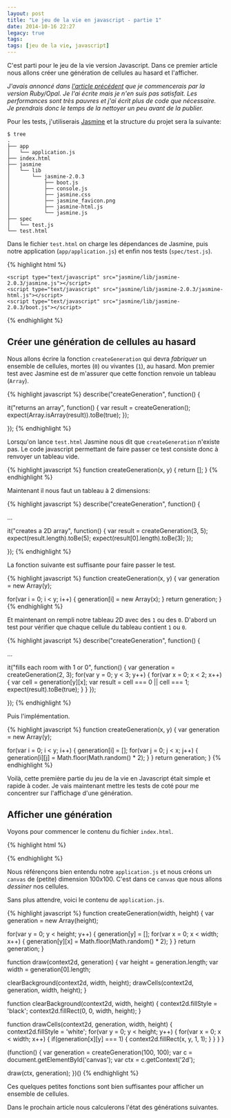 ```yaml
---
layout: post
title: "Le jeu de la vie en javascript - partie 1"
date: 2014-10-16 22:27
legacy: true
tags: 
tags: [jeu de la vie, javascript]
---
```




C'est parti pour le jeu de la vie version Javascript. Dans ce premier article
nous allons créer une génération de cellules au hasard et l'afficher.

*J'avais annoncé dans [l'article précédent](blog/2014/10/08/le-jeu-de-la-vie-dans-sept-langages-differents/) que je commencerais par la
version Ruby/Opal. Je l'ai écrite mais je n'en suis pas satisfait. Les
performances sont très pauvres et j'ai écrit plus de code que nécessaire.
Je prendrais donc le temps de la nettoyer un peu avant de la publier.*

<!-- more -->

Pour les tests, j'utiliserais [Jasmine](http://jasmine.github.io/) et la structure du projet sera la
suivante:

    $ tree
    .
    ├── app
    │   └── application.js
    ├── index.html
    ├── jasmine
    │   └── lib
    │       └── jasmine-2.0.3
    │           ├── boot.js
    │           ├── console.js
    │           ├── jasmine.css
    │           ├── jasmine_favicon.png
    │           ├── jasmine-html.js
    │           └── jasmine.js
    ├── spec
    │   └── test.js
    └── test.html

Dans le fichier `test.html` on charge les dépendances de Jasmine, puis notre
application (`app/application.js`) et enfin nos tests (`spec/test.js`).

{% highlight html %}
<!DOCTYPE html>
<html>
  <head>
    <meta charset="utf-8" />
    <title>Test Game of Life</title>
    <link rel="shortcut icon" type="image/png" href="jasmine/lib/jasmine-2.0.3/jasmine_favicon.png">
    <link rel="stylesheet" type="text/css" href="jasmine/lib/jasmine-2.0.3/jasmine.css">

    <script type="text/javascript" src="jasmine/lib/jasmine-2.0.3/jasmine.js"></script>
    <script type="text/javascript" src="jasmine/lib/jasmine-2.0.3/jasmine-html.js"></script>
    <script type="text/javascript" src="jasmine/lib/jasmine-2.0.3/boot.js"></script>
  </head>
  <body>
    <script type="text/javascript" src="app/application.js"></script>
    <script type="text/javascript" src="spec/test.js"></script>
  </body>
</html>
{% endhighlight %}

Créer une génération de cellules au hasard
------------------------------------------

Nous allons écrire la fonction `createGeneration` qui
devra *fabriquer* un ensemble de cellules, mortes (`0`) ou vivantes (`1`), au
hasard. Mon premier test avec Jasmine est de m'assurer que cette fonction
renvoie un tableau (`Array`).

{% highlight javascript %}
describe("createGeneration", function() {

  it("returns an array", function() {
    var result = createGeneration();
    expect(Array.isArray(result)).toBe(true);
  });

});
{% endhighlight %}

Lorsqu'on lance `test.html` Jasmine nous dit que `createGeneration` n'existe
pas. Le code javascript permettant de faire passer ce test consiste donc à
renvoyer un tableau vide.

{% highlight javascript %}
function createGeneration(x, y) {
  return [];
}
{% endhighlight %}

Maintenant il nous faut un tableau à 2 dimensions:

{% highlight javascript %}
describe("createGeneration", function() {

  ...

  it("creates a 2D array", function() {
    var result = createGeneration(3, 5);
    expect(result.length).toBe(5);
    expect(result[0].length).toBe(3);
  });

});
{% endhighlight %}

La fonction suivante est suffisante pour faire passer le test.

{% highlight javascript %}
function createGeneration(x, y) {
  var generation = new Array(y);

  for(var i = 0; i < y; i++) {
    generation[i] = new Array(x);
  }
  return generation;
}
{% endhighlight %}

Et maintenant on rempli notre tableau 2D avec des `1` ou des `0`. D'abord un
test pour vérifier que chaque cellule du tableau contient `1` ou `0`.

{% highlight javascript %}
describe("createGeneration", function() {

  ...

  it("fills each room with 1 or 0", function() {
    var generation = createGeneration(2, 3);
    for(var y = 0; y < 3; y++) {
      for(var x = 0; x < 2; x++) {
        var cell = generation[y][x];
        var result = cell === 0 || cell === 1;
        expect(result).toBe(true);
      }
    }
  });

});
{% endhighlight %}

Puis l'implémentation.

{% highlight javascript %}
function createGeneration(x, y) {
  var generation = new Array(y);

  for(var i = 0; i < y; i++) {
    generation[i] = [];
    for(var j = 0; j < x; j++) {
      generation[i][j] = Math.floor(Math.random() * 2);
    }
  }
  return generation;
}
{% endhighlight %}

Voilà, cette première partie du jeu de la vie en Javascript était simple et
rapide à coder. Je vais maintenant mettre les tests de coté pour me
concentrer sur l'affichage d'une génération.

Afficher une génération
-----------------------

Voyons pour commencer le contenu du fichier `index.html`.

{% highlight html %}
<!DOCTYPE html>
<html>
  <head>
    <meta charset="utf-8" />
    <title>Game of Life</title>
  </head>
  <body>
    <canvas width="100" height="100" id="canvas"></canvas>
    <script src="app/application.js"></script>
  </body>
</html>
{% endhighlight %}

Nous référençons bien entendu notre `application.js` et nous créons un
`canvas` de (petite) dimension 100x100. C'est dans ce `canvas` que nous allons
*dessiner* nos cellules.

Sans plus attendre, voici le contenu de `application.js`.

{% highlight javascript %}
function createGeneration(width, height) {
  var generation = new Array(height);

  for(var y = 0; y < height; y++) {
    generation[y] = [];
    for(var x = 0; x < width; x++) {
      generation[y][x] = Math.floor(Math.random() * 2);
    }
  }
  return generation;
}

function draw(context2d, generation) {
  var height = generation.length;
  var width = generation[0].length;

  clearBackground(context2d, width, height);
  drawCells(context2d, generation, width, height);
}

function clearBackground(context2d, width, height) {
  context2d.fillStyle = 'black';
  context2d.fillRect(0, 0, width, height);
}

function drawCells(context2d, generation, width, height) {
  context2d.fillStyle = 'white';
  for(var y = 0; y < height; y++) {
    for(var x = 0; x < width; x++) {
      if(generation[x][y] === 1) {
        context2d.fillRect(x, y, 1, 1);
      }
    }
  }
}

(function() {
  var generation = createGeneration(100, 100);
  var c = document.getElementById('canvas');
  var ctx = c.getContext('2d');

  draw(ctx, generation);
})()
{% endhighlight %}

Ces quelques petites fonctions sont bien suffisantes pour afficher un
ensemble de cellules.

Dans le prochain article nous calculerons l'état des générations suivantes.




